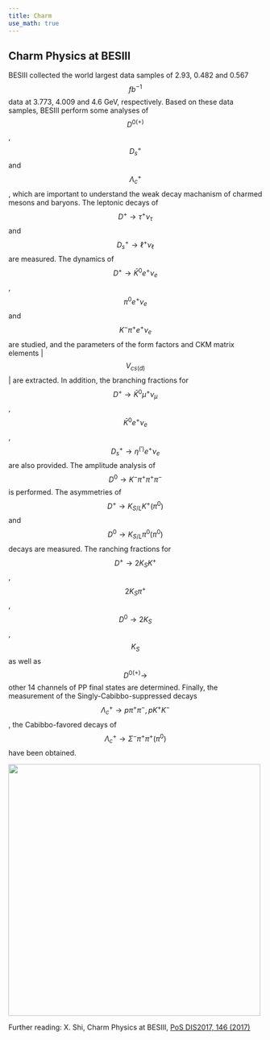 ```yaml
---
title: Charm     
use_math: true 
---
```


## Charm Physics at BESIII 


BESIII collected the world largest data samples of 2.93, 0.482 and 0.567 $$fb^{-1}$$ data at 3.773, 4.009 and 4.6 GeV, respectively. Based on these data samples, BESIII perform some analyses of $$D^{0(+)}$$, $$D_s^+$$ and $$\Lambda^+_c$$, which are important to understand the weak decay machanism of charmed mesons and baryons. The leptonic decays of $$D^+\to\tau^+ \nu_{\tau}$$ and $$D^{+}_{s} \to \ell^+ \nu_{\ell}$$ are measured. The dynamics of $$D^+\to \bar{K}^0 e^+ \nu_e$$, $$\pi^0 e^+ \nu_e$$ and $$K^{-}\pi^+ e^+ \nu_e$$ are studied, and the parameters of the form factors and CKM matrix elements \|$$V_{cs(d)}$$\| are extracted. In addition, the branching fractions for $$D^+ \to \bar{K}^0 \mu^+ \nu_{\mu}$$, $$\bar{K}^0 e^+ \nu_e$$, $$D^+_s \to \eta^{(\prime)} e^+ \nu_e$$ are also provided. The amplitude analysis of $$D^0\to K^-\pi^+\pi^+\pi^-$$ is performed. The asymmetries of $$D^+\to K_{S/L}K^+(\pi^0)$$ and $$D^0\to K_{S/L}\pi^0(\pi^0)$$ decays are measured. The ranching fractions for $$D^+\to 2K_S K^+$$, $$2K_S\pi^+$$, $$D^0\to 2K_S$$, $$K_S$$ as well as $$D^{0(+)}\to$$ other 14 channels of PP final states are determined. Finally, the measurement of the Singly-Cabibbo-suppressed decays $$\Lambda_c^+\to p \pi^{+} \pi^{-}, pK^+K^{-}$$, the Cabibbo-favored decays of $$\Lambda^+_c\to\Sigma^-\pi^+\pi^+(\pi^0)$$ have been obtained.



<a href="/research/bes3/charm_fig4.png">
<img src="/research/bes3/charm_fig4.png" width="500"/>
</a>


Further reading:  X. Shi, Charm Physics at BESIII, [PoS DIS2017, 146 (2017)](https://doi.org/10.22323/1.297.0146) 